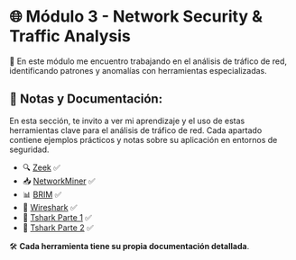 # 🌐 Módulo 3 - Network Security & Traffic Analysis  

🚀 En este módulo me encuentro trabajando en el análisis de tráfico de red, identificando patrones y anomalías con herramientas especializadas. 


## 📂 Notas y Documentación: 
En esta sección, te invito a ver mi aprendizaje y el uso de estas herramientas clave para el análisis de tráfico de red. Cada apartado contiene ejemplos prácticos y notas sobre su aplicación en entornos de seguridad.

- 🔍 [Zeek](https://github.com/JoshKxng/SOC-Level-1-THM/blob/main/Modulo%203%20-%20Network%20Security%20%26%20Traffic%20Analysis/Zeek/README.md) ✅  
- 📥 [NetworkMiner](https://github.com/JoshKxng/SOC-Analyst-TryHackMe/tree/main/Modulo%203%20-%20Network%20Security%20%26%20Traffic%20Analysis/NetworkMiner) ✅
- 📊 [BRIM](https://github.com/JoshKxng/SOC-Analyst-TryHackMe/tree/main/Modulo%203%20-%20Network%20Security%20%26%20Traffic%20Analysis/BRIM) ✅
- 🦈 [Wireshark](https://github.com/JoshKxng/SOC-Analyst-TryHackMe/blob/main/Modulo%203%20-%20Network%20Security%20&%20Traffic%20Analysis/Wireshark/README.md) ✅ 
- 📡 [Tshark Parte 1](https://github.com/JoshKxng/SOC-Analyst-TryHackMe/tree/main/Modulo%203%20-%20Network%20Security%20%26%20Traffic%20Analysis/TShark%20Parte%201) ✅
- 📡 [Tshark Parte 2](https://github.com/JoshKxng/SOC-Analyst-TryHackMe/tree/main/Modulo%203%20-%20Network%20Security%20%26%20Traffic%20Analysis/TShark%20Parte%202) ✅

🛠️ **Cada herramienta tiene su propia documentación detallada**.
